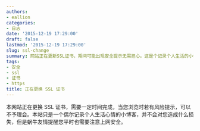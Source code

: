 ```yaml
---
authors:
- eallion
categories:
- 日志
date: '2015-12-19 17:29:00'
draft: false
lastmod: '2015-12-19 17:29:00'
slug: ssl-change
summary: 网站正在更新SSL证书，期间可能出现安全提示无需担心。这是个记录个人生活的小博客，不会造成损失，但日常上网仍需注意安全。
tags:
- 安全
- ssl
- 证书
- https
title: 正在更换 SSL 证书
---
```


本网站正在更换 SSL 证书，需要一定时间完成，当您浏览时若有风险提示，可以不予理会。本站只是一个偶尔记录个人生活心情的小博客，并不会对您造成什么损失，但是蜗牛友情提醒您平时也需要注意上网安全。
